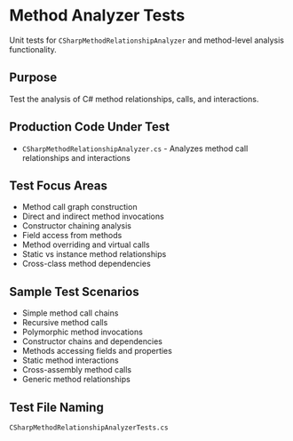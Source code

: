 # Method Analyzer Tests

Unit tests for `CSharpMethodRelationshipAnalyzer` and method-level analysis functionality.

## Purpose
Test the analysis of C# method relationships, calls, and interactions.

## Production Code Under Test
- `CSharpMethodRelationshipAnalyzer.cs` - Analyzes method call relationships and interactions

## Test Focus Areas
- Method call graph construction
- Direct and indirect method invocations
- Constructor chaining analysis
- Field access from methods
- Method overriding and virtual calls
- Static vs instance method relationships
- Cross-class method dependencies

## Sample Test Scenarios
- Simple method call chains
- Recursive method calls
- Polymorphic method invocations
- Constructor chains and dependencies
- Methods accessing fields and properties
- Static method interactions
- Cross-assembly method calls
- Generic method relationships

## Test File Naming
`CSharpMethodRelationshipAnalyzerTests.cs`